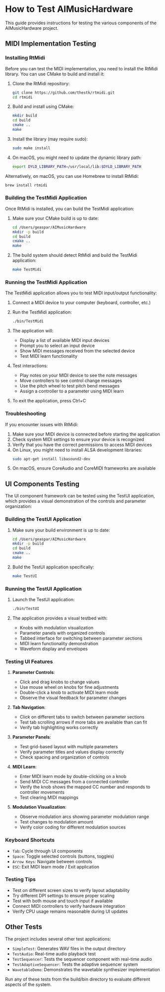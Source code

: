 # How to Test AIMusicHardware

This guide provides instructions for testing the various components of the AIMusicHardware project.

## MIDI Implementation Testing

### Installing RtMidi

Before you can test the MIDI implementation, you need to install the RtMidi library. You can use CMake to build and install it:

1. Clone the RtMidi repository:
   ```bash
   git clone https://github.com/thestk/rtmidi.git
   cd rtmidi
   ```

2. Build and install using CMake:
   ```bash
   mkdir build
   cd build
   cmake ..
   make
   ```

3. Install the library (may require sudo):
   ```bash
   sudo make install
   ```

4. On macOS, you might need to update the dynamic library path:
   ```bash
   export DYLD_LIBRARY_PATH=/usr/local/lib:$DYLD_LIBRARY_PATH
   ```

Alternatively, on macOS, you can use Homebrew to install RtMidi:

```bash
brew install rtmidi
```

### Building the TestMidi Application

Once RtMidi is installed, you can build the TestMidi application:

1. Make sure your CMake build is up to date:
   ```bash
   cd /Users/geaspar/AIMusicHardware
   mkdir -p build
   cd build
   cmake ..
   make
   ```

2. The build system should detect RtMidi and build the TestMidi application:
   ```bash
   make TestMidi
   ```

### Running the TestMidi Application

The TestMidi application allows you to test MIDI input/output functionality:

1. Connect a MIDI device to your computer (keyboard, controller, etc.)

2. Run the TestMidi application:
   ```bash
   ./bin/TestMidi
   ```

3. The application will:
   - Display a list of available MIDI input devices
   - Prompt you to select an input device
   - Show MIDI messages received from the selected device
   - Test MIDI learn functionality

4. Test interactions:
   - Play notes on your MIDI device to see the note messages
   - Move controllers to see control change messages
   - Use the pitch wheel to test pitch bend messages
   - Assign a controller to a parameter using MIDI learn

5. To exit the application, press Ctrl+C

### Troubleshooting

If you encounter issues with RtMidi:

1. Make sure your MIDI device is connected before starting the application
2. Check system MIDI settings to ensure your device is recognized
3. Verify that you have the correct permissions to access MIDI devices
4. On Linux, you might need to install ALSA development libraries:
   ```bash
   sudo apt-get install libasound2-dev
   ```
5. On macOS, ensure CoreAudio and CoreMIDI frameworks are available

## UI Components Testing

The UI component framework can be tested using the TestUI application, which provides a visual demonstration of the controls and parameter organization:

### Building the TestUI Application

1. Make sure your build environment is up to date:
   ```bash
   cd /Users/geaspar/AIMusicHardware
   mkdir -p build
   cd build
   cmake ..
   make
   ```

2. Build the TestUI application specifically:
   ```bash
   make TestUI
   ```

### Running the TestUI Application

1. Launch the TestUI application:
   ```bash
   ./bin/TestUI
   ```

2. The application provides a visual testbed with:
   - Knobs with modulation visualization
   - Parameter panels with organized controls
   - Tabbed interface for switching between parameter sections
   - MIDI learn functionality demonstration
   - Waveform display and envelopes

### Testing UI Features

1. **Parameter Controls**:
   - Click and drag knobs to change values
   - Use mouse wheel on knobs for fine adjustments
   - Double-click a knob to activate MIDI learn mode
   - Observe the visual feedback for parameter changes

2. **Tab Navigation**:
   - Click on different tabs to switch between parameter sections
   - Test tab scrolling arrows if more tabs are available than can fit
   - Verify tab highlighting works correctly

3. **Parameter Panels**:
   - Test grid-based layout with multiple parameters
   - Verify parameter titles and values display correctly
   - Check spacing and organization of controls

4. **MIDI Learn**:
   - Enter MIDI learn mode by double-clicking on a knob
   - Send MIDI CC messages from a connected controller
   - Verify the knob shows the mapped CC number and responds to controller movements
   - Test clearing MIDI mappings

5. **Modulation Visualization**:
   - Observe modulation arcs showing parameter modulation range
   - Test changes to modulation amount
   - Verify color coding for different modulation sources

### Keyboard Shortcuts

- `Tab`: Cycle through UI components
- `Space`: Toggle selected controls (buttons, toggles)
- `Arrow Keys`: Navigate between controls
- `ESC`: Exit MIDI learn mode / Exit application

### Testing Tips

- Test on different screen sizes to verify layout adaptability
- Try different DPI settings to ensure proper scaling
- Test with both mouse and touch input if available
- Connect MIDI controllers to verify hardware integration
- Verify CPU usage remains reasonable during UI updates

## Other Tests

The project includes several other test applications:

- `SimpleTest`: Generates WAV files in the output directory
- `TestAudio`: Real-time audio playback test
- `TestSequencer`: Tests the sequencer component with real-time audio
- `TestAdaptiveSequencer`: Tests the adaptive sequencer system
- `WavetableDemo`: Demonstrates the wavetable synthesizer implementation

Run any of these tests from the build/bin directory to evaluate different aspects of the system.